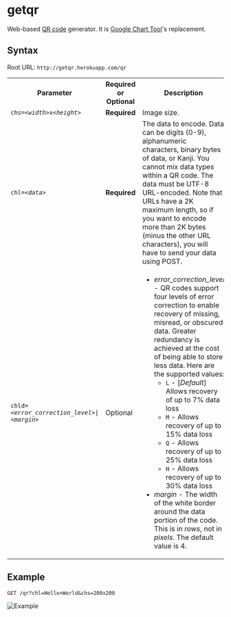 getqr
=====

Web-based [QR code](http://en.wikipedia.org/wiki/QR_code) generator.
It is [Google Chart Tool](https://developers.google.com/chart/infographics/docs/qr_codes)'s replacement.

Syntax
------

Root URL: `http://getqr.herokuapp.com/qr`

<table cellspacing="code" cellpadding="1">
<tr>
  <th scope="col">Parameter</th>
  <th scope="col">Required or Optional</th>
  <th scope="col">Description</th>
</tr>
<tr>
  <td><code>chs=&lt;<em>width</em>&gt;x&lt;<em>height</em>&gt;</code></td>
  <td><strong>Required</strong></td>
  <td> Image size.</td>
</tr>
<tr>
  <td><code>chl=&lt;<em>data</em>&gt;</code></td>
  <td><strong>Required</strong></td>
  <td>The data to encode. Data can be digits (0-9), alphanumeric characters,
      binary bytes of data, or Kanji. You cannot
      mix data types within a QR code. The data must be UTF-8 URL-encoded. Note
      that URLs have a 2K maximum length, so if you want to encode more than
      2K bytes (minus the other URL characters), you will have to send your data
      using POST.
  </td>
</tr>
<tr>
  <td><code>chld=&lt;<em>error_correction_level</em>&gt;|&lt;<em>margin</em>&gt;</code></td>
  <td>Optional</td>
  <td>
   <ul>
       <li><em>error_correction_level</em> - QR codes support four levels of
          error correction to enable recovery of missing, misread, or obscured
          data. Greater redundancy is achieved at the cost of being able to store
          less data. Here are the supported values:
       <ul>
           <li><code>L</code> - [<em>Default</em>] Allows recovery of up to
                7% data loss</li>
           <li><code>M</code> - Allows recovery of up to 15% data loss</li>
           <li><code>Q</code> - Allows recovery of up to 25% data loss</li>
           <li><code>H</code> - Allows recovery of up to 30% data loss</li>
       </ul>
       </li>
       <li><em>margin</em> - The width of the white border around the data portion
          of the code. This is in <em>rows</em>, not in <em>pixels</em>. The default value is
          4.
       </li>
   </ul>
  </td>
</tr>
</table>


Example
-------

`GET /qr?chl=Hello+World&chs=200x200`

![Example](http://getqr.herokuapp.com/qr?chl=Hello+World&chs=200x200)
